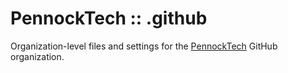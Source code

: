 PennockTech :: .github
======================

Organization-level files and settings for the
[PennockTech](https://github.com/PennockTech/) GitHub organization.
